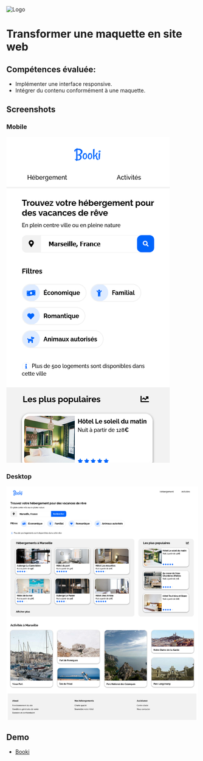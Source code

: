 ![Logo](https://miliexe.github.io/Booki/images/logo/Booki.png)

# Transformer une maquette en site web

## Compétences évaluée:

-   Implémenter une interface responsive.
-   Intégrer du contenu conformément à une maquette.

## Screenshots

### Mobile

![App Screenshot](https://github.com/Miliexe/working_datas/blob/main/Screenshots/Booki/Booki_mobile.png?raw=true)

### Desktop

![App Screenshot](https://github.com/Miliexe/working_datas/blob/main/Screenshots/Booki/Booki_desktop.png?raw=true)

## Demo

-   [Booki](https://miliexe.github.io/Booki/)
